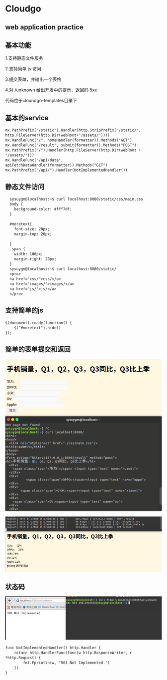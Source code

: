 # Cloudgo

## web application practice

## 基本功能

1.支持静态文件服务

2.支持简单 js 访问

3.提交表单，并输出一个表格

4.对 /unknown 给出开发中的提示，返回码 5xx

代码位于cloundgo-templates目录下

## 基本的service

```
mx.PathPrefix("/static").Handler(http.StripPrefix("/static/", http.FileServer(http.Dir(webRoot+"/assets/"))))
mx.HandleFunc("/", homeHandler(formatter)).Methods("GET")
mx.HandleFunc("/result", submit(formatter)).Methods("POST")
mx.PathPrefix("/").Handler(http.FileServer(http.Dir(webRoot + "/assets/")))
mx.HandleFunc("/api/data", apiFetchDataHandler(formatter)).Methods("GET")
mx.PathPrefix("/api/").Handler(NotImplementedHandler())
```

## 静态文件访问

```
  sysuygm@localhost:~$ curl localhost:8080/static/css/main.css
  body {
    background-color: #fff7df;
  }

  #moretext{
    font-size: 20px;
    margin-top: 20px;

  }
  .span {
    width: 100px;
    margin-right: 20px;
  }
  sysuygm@localhost:~$ curl localhost:8080/static/
  <pre>
  <a href="css/">css/</a>
  <a href="images/">images/</a>
  <a href="js/">js/</a>
  </pre>

```
## 支持简单的js

```
$(document).ready(function() {
    $("#moretext").hide()
});
```

## 简单的表单提交和返回

![](https://github.com/jmFang/Cloudgo/blob/master/cloundgo-templates/assets/images/index.png)

![](https://github.com/jmFang/Cloudgo/blob/master/cloundgo-templates/assets/images/result.png)

## 状态码

![](https://github.com/jmFang/Cloudgo/blob/master/cloundgo-templates/assets/images/unkwon.png)

```
func NotImplementedHandler() http.Handler {
	return http.HandlerFunc(func(w http.ResponseWriter, r *http.Request) {
		fmt.Fprintln(w, "501 Not Implemented.")
	})
}

```
